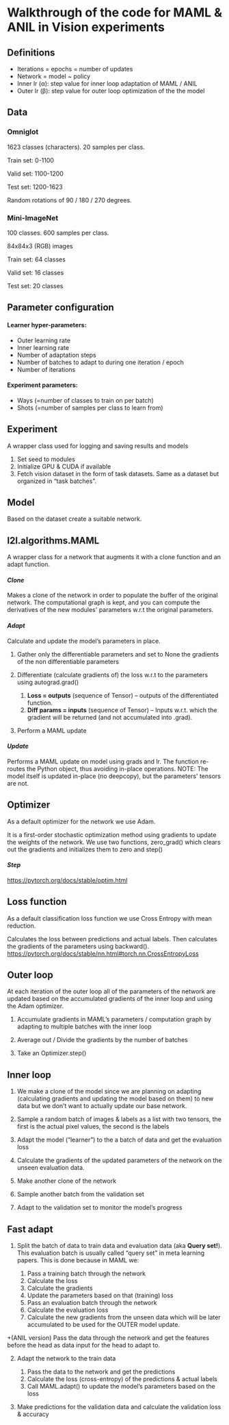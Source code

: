 # Walkthrough of the code for MAML & ANIL in Vision experiments


## __Definitions__
- Iterations = epochs = number of updates
- Network = model ~ policy
- Inner lr (α): step value for inner loop adaptation of MAML / ANIL
- Outer lr (β): step value for outer loop optimization of the the model

## __Data__

### Omniglot
1623 classes (characters). 20 samples per class.

Train set: 0-1100

Valid set: 1100-1200

Test set: 1200-1623

Random rotations of 90 / 180 / 270 degrees.

### Mini-ImageNet
100 classes. 600 samples per class.

84x84x3 (RGB) images

Train set: 64 classes

Valid set: 16 classes

Test set: 20 classes

## __Parameter configuration__

#### Learner hyper-parameters:
- Outer learning rate
- Inner learning rate
- Number of adaptation steps
- Number of batches to adapt to during one iteration / epoch
- Number of iterations

#### Experiment parameters:
- Ways (=number of classes to train on per batch)
- Shots (=number of samples per class to learn from)


## __Experiment__
A wrapper class used for logging and saving results and models


1. Set seed to modules
2. Initialize GPU & CUDA if available
3. Fetch vision dataset in the form of task datasets. Same as a dataset but organized in “task batches”.

## __Model__
Based on the dataset create a suitable network.

## __l2l.algorithms.MAML__

A wrapper class for a network that augments it with a clone function and an adapt function.

#### _Clone_

Makes a clone of the network in order to populate the buffer of the original network. The computational graph is kept, and you can compute the derivatives of the new modules' parameters w.r.t the original parameters.


#### _Adapt_
Calculate and update the model’s parameters in place.

1. Gather only the differentiable parameters and set to None the gradients of the non differentiable parameters
2. Differentiate (calculate gradients of) the loss w.r.t to the parameters using autograd.grad()
    1. **Loss = outputs** (sequence of Tensor) – outputs of the differentiated function.
    2. **Diff params = inputs** (sequence of Tensor) – Inputs w.r.t. which the gradient will be returned (and not accumulated into .grad).

3. Perform a MAML update


#### _Update_
Performs a MAML update on model using grads and lr. The function re-routes the Python object, thus avoiding in-place operations. NOTE: The model itself is updated in-place (no deepcopy), but the parameters' tensors are not.


## __Optimizer__
As a default optimizer for the network we use Adam.

It is a first-order stochastic optimization method using gradients to update the weights of the network. We use two functions, zero_grad() which clears out the gradients and initializes them to zero and step()

#### _Step_
https://pytorch.org/docs/stable/optim.html


## __Loss function__
As a default classification loss function we use Cross Entropy with mean reduction.

Calculates the loss between predictions and actual labels.
Then calculates the gradients of the parameters using backward().
https://pytorch.org/docs/stable/nn.html#torch.nn.CrossEntropyLoss 

## __Outer loop__
At each iteration of the outer loop all of the parameters of the network are updated based on the accumulated gradients of the inner loop and using the Adam optimizer.

1. Accumulate gradients in MAML’s parameters / computation graph by adapting to multiple batches with the inner loop

2. Average out / Divide the gradients by the number of batches

3. Take an Optimizer.step()

## __Inner loop__

1. We make a clone of the model since we are planning on adapting (calculating gradients and updating the model based on them) to new data but we don’t want to actually update our base network.

2. Sample a random batch of images & labels as a list with two tensors, the first is the actual pixel values, the second is the labels

3. Adapt the model (“learner”) to the a batch of data and get the evaluation loss

4. Calculate the gradients of the updated parameters of the network on the unseen evaluation data.

5. Make another clone of the network

6. Sample another batch from the validation set

7. Adapt to the validation set to monitor the model’s progress

## __Fast adapt__

1. Split the batch of data to train data and evaluation data (aka **Query set!**).
This evaluation batch is usually called “query set” in meta learning papers.
This is done because in MAML we:

    1. Pass a training batch through the network
    2. Calculate the loss
    3. Calculate the gradients
    4. Update the parameters based on that (training) loss
    5. Pass an evaluation batch through the network
    6. Calculate the evaluation loss
    7. Calculate the new gradients from the unseen data which will be later accumulated to be used for the OUTER model update.

+(ANIL version) Pass the data through the network and get the features before the head as data input for the head to adapt to.

2. Adapt the network to the train data
    1. Pass the data to the network and get the predictions
    2. Calculate the loss (cross-entropy) of the predictions & actual labels
    3. Call MAML.adapt() to update the model’s parameters based on the loss

3. Make predictions for the validation data and calculate the validation loss & accuracy
